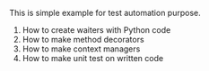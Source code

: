 This is simple example for test automation purpose.

1. How to create waiters with Python code
2. How to make method decorators
3. How to make context managers
4. How to make unit test on written code
